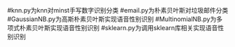 #knn.py为knn对minst手写数字识别分类
#email.py为朴素贝叶斯对垃圾邮件分类
#GaussianNB.py为高斯朴素贝叶斯实现语音性别识别
#MultinomialNB.py为多项式朴素贝叶斯实现语音性别识别
#sklearn.py为调用sklearn库相关实现语音性别识别
